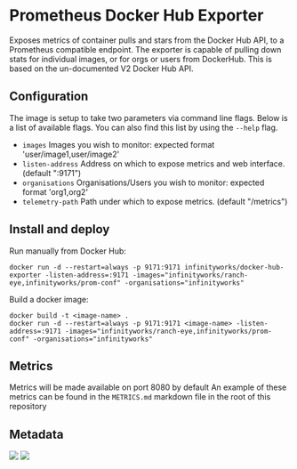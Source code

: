 # Prometheus Docker Hub Exporter

Exposes metrics of container pulls and stars from the Docker Hub API, to a Prometheus compatible endpoint. The exporter is capable of pulling down stats for individual images, or for orgs or users from DockerHub. This is based on the un-documented V2 Docker Hub API.

## Configuration

The image is setup to take two parameters via command line flags. Below is a list of available flags. You can also find this list by using the `--help` flag.

* `images` Images you wish to monitor: expected format 'user/image1,user/image2'
* `listen-address` Address on which to expose metrics and web interface. (default ":9171")
* `organisations` Organisations/Users you wish to monitor: expected format 'org1,org2'
* `telemetry-path` Path under which to expose metrics. (default "/metrics") 

## Install and deploy

Run manually from Docker Hub:
```
docker run -d --restart=always -p 9171:9171 infinityworks/docker-hub-exporter -listen-address=:9171 -images="infinityworks/ranch-eye,infinityworks/prom-conf" -organisations="infinityworks"
```

Build a docker image:
```
docker build -t <image-name> .
docker run -d --restart=always -p 9171:9171 <image-name> -listen-address=:9171 -images="infinityworks/ranch-eye,infinityworks/prom-conf" -organisations="infinityworks"
```
## Metrics

Metrics will be made available on port 8080 by default
An example of these metrics can be found in the `METRICS.md` markdown file in the root of this repository

## Metadata
[![](https://images.microbadger.com/badges/image/infinityworks/docker-hub-exporter.svg)](http://microbadger.com/images/infinityworks/docker-hub-exporter "Get your own image badge on microbadger.com") [![](https://images.microbadger.com/badges/version/infinityworks/docker-hub-exporter.svg)](http://microbadger.com/images/infinityworks/docker-hub-exporter "Get your own version badge on microbadger.com")
